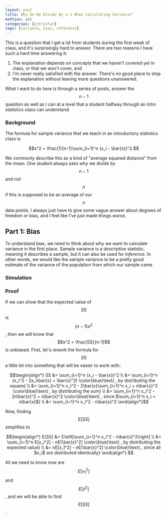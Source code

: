 ```yaml
---
layout: post
title: Why Do We Divide By n-1 When Calculating Variance?
mathjax: yes
categories: [introstat]
tags: [variance, bias, inference]
---
```


This is a question that I get a lot from students during the first week of
class, and it's surprisingly hard to answer. There are two reasons I have such
a hard time answering it:

1. The explanation depends on concepts that we haven't covered yet in class, or that we won't cover, and
2. I'm never really satisfied with the answer. There's no good place to stop the explanation without leaving more questions unanswered.

What I want to do here is through a series of posts, answer the $$n-1$$
question as well as I can at a level that a student halfway through an intro
statistics class can understand.

### Background

The formula for sample variance that we teach in an introductory statistics 
class is

$$s^2 = \frac{1}{n-1}\sum_{i=1}^n (x_i - \bar{x})^2.$$

We commonly describe this as a kind of "average squared distance" from the
mean. One student always asks why we divide by $$n-1$$ and not $$n$$ if this is
supposed to be an average of our $$n$$ data points. I always just have to give 
some vague answer about degrees of freedom or bias, and I feel like I've just
made things worse.

## Part 1: Bias

To understand bias, we need to think about why we want to calculate variance in
the first place. Sample variance is a *descriptive* statistic, meaning it
describes a sample, but it can also be used for *inference*. In other words, we
would like the sample variance to be a pretty good estimate of the variance of
the population from which our sample came.

### Simulation

### Proof

If we can show that the expected value of $$SS$$ is $$(n-1)\sigma^2$$, then we
will know that $$s^2 = \frac{SS}{n-1}$$ is unbiased. First, let's rework the
formula for $$SS$$ a little bit into something that will be easier to work
with:

$$\begin{align*}
SS &= \sum_{i=1}^n (x_i - \bar{x})^2 \\
&= \sum_{i=1}^n (x_i^2 - 2x_i\bar{x} + \bar{x}^2) 
    \color{blue}\text{ ,  by distributing the square} \\
&= \sum_{i=1}^n x_i^2 - 2\bar{x}\sum_{i=1}^n x_i + n\bar{x}^2 
    \color{blue}\text{ ,  by distributing the sum} \\
&= \sum_{i=1}^n x_i^2 - 2n\bar{x}^2 + n\bar{x}^2 
    \color{blue}\text{ ,  since $\sum_{i=1}^n x_i = n\bar{x}$} \\
&= \sum_{i=1}^n x_i^2 - n\bar{x}^2
\end{align*}$$

Now, finding $$E[SS]$$ simplifies to

$$\begin{align*}
E[SS] &= E\left[\sum_{i=1}^n x_i^2 - n\bar{x}^2\right] \\
&= \sum_{i=1}^n E[x_i^2] - nE[\bar{x}^2]
    \color{blue}\text{ ,  by distributing the expected value} \\
&= nE[x_1^2] - nE[\bar{x}^2]
    \color{blue}\text{ ,  since all $x_i$ are distributed identically}
\end{align*}.$$

All we need to know now are $$E[x_1^2]$$ and $$E[\bar{x}^2]$$, and we will be able to find $$E[SS]$$.
